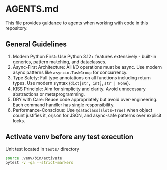 # AGENTS.md

This file provides guidance to agents when working with code in this repository.

## General Guidelines

1. Modern Python First: Use Python 3.12+ features extensively - built-in generics, pattern matching, and dataclasses.
2. Async-First Architecture: All I/O operations must be async. Use modern async patterns like `asyncio.TaskGroup` for concurrency.
3. Type Safety: Full type annotations on all functions including return types. Use modern syntax (`dict[str, int]`, `str | None`).
4. KISS Principle: Aim for simplicity and clarity. Avoid unnecessary abstractions or metaprogramming.
5. DRY with Care: Reuse code appropriately but avoid over-engineering. Each command handler has single responsibility.
6. Performance-Conscious: Use `@dataclass(slots=True)` when object count justifies it, orjson for JSON, and async-safe patterns over explicit locks.

## Activate venv before any test execution

Unit test located in `tests/` directory

```bash
source .venv/bin/activate
pytest -v -qa --strict-markers
```
